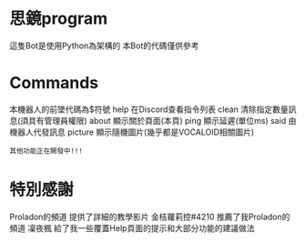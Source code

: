 # 思鏡program
  這隻Bot是使用Python為架構的
  本Bot的代碼僅供參考

# Commands
  本機器人的前墜代碼為$符號
  help 在Discord查看指令列表
  clean <int> 清除指定數量訊息(須具有管理員權限)
  about 顯示關於頁面(本頁)
  ping 顯示延遲(單位ms)
  said 由機器人代發訊息
  picture 顯示隨機圖片(幾乎都是VOCALOID相關圖片)
	
	其他功能正在開發中!!!

# 特別感謝
  Proladon的頻道 提供了詳細的教學影片
  金桔蘿莉控#4210 推薦了我Proladon的頻道
  凜夜楓 給了我一些覆蓋Help頁面的提示和大部分功能的建議做法
